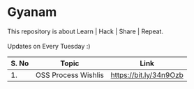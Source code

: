 # Gyanam
This repository is about Learn | Hack | Share | Repeat. 
<br><br>Updates on Every Tuesday :)
<br>
<smart-table>
        <table>
            <thead>
                <tr>
                    <th scope="col">S. No</th>
                    <th scope="col">Topic</th>
                    <th scope="col">Link</th>
                  </tr>
            </thead>
            <tbody>
              <td>1.</td><td>OSS Process Wishlis</td><td>https://bit.ly/34n9Ozb</td></tr>
             </tbody>
        </table>
</smart-table>
